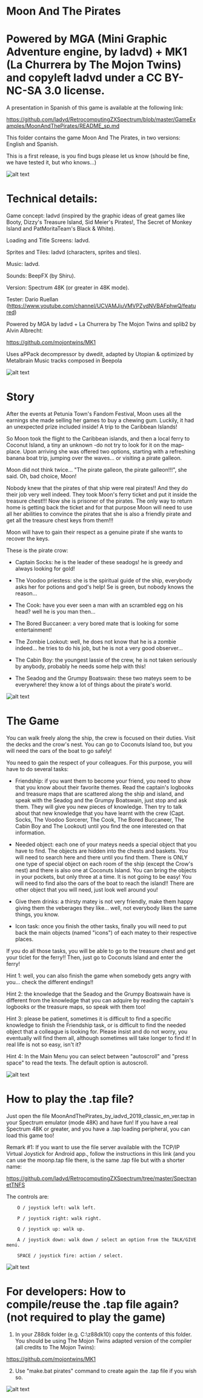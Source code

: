 # Moon And The Pirates

# Powered by MGA (Mini Graphic Adventure engine, by Iadvd) + MK1 (La Churrera by The Mojon Twins) and copyleft Iadvd under a CC BY-NC-SA 3.0 license.

A presentation in Spanish of this game is available at the following link:

https://github.com/Iadvd/RetrocomputingZXSpectrum/blob/master/GameExamples/MoonAndThePirates/README_sp.md

This folder contains the game Moon And The Pirates, in two versions: English and Spanish.

This is a first release, is you find bugs please let us know (should be fine, we have tested it, but who knows...)

![alt text](https://github.com/Iadvd/RetrocomputingZXSpectrum/blob/master/GameExamples/MoonAndThePirates/MATP1.png)

# Technical details:

Game concept: Iadvd (inspired by the graphic ideas of great games like Booty, Dizzy's Treasure Island, Sid Meier's Pirates!, The Secret of Monkey Island and PatMoritaTeam's Black & White).

Loading and Title Screens: Iadvd.

Sprites and Tiles: Iadvd (characters, sprites and tiles).

Music: Iadvd.

Sounds: BeepFX (by Shiru).

Version: Spectrum 48K (or greater in 48K mode).

Tester: Dario Ruellan (https://www.youtube.com/channel/UCVAMJjuVMVPZydNVBAFphwQ/featured)

Powered by MGA by Iadvd + La Churrera by The Mojon Twins and splib2 by Alvin Albrecht:

https://github.com/mojontwins/MK1

Uses aPPack decompressor by dwedit, adapted by Utopian & optimized by Metalbrain
Music tracks composed in Beepola

![alt text](https://github.com/Iadvd/RetrocomputingZXSpectrum/blob/master/GameExamples/MoonAndThePirates/MATP2.png)

# Story

After the events at Petunia Town's Fandom Festival, Moon uses all the earnings she made selling her games to buy a chewing gum. Luckily, it had an unexpected prize included inside! A trip to the Caribbean Islands! 

So Moon took the flight to the Caribbean islands, and then a local ferry to Coconut Island, a tiny an unknown -do not try to look for it on the map- place. Upon arriving she was offered two options, starting with a refreshing banana boat trip, jumping over the waves... or visiting a pirate galleon.

Moon did not think twice... "The pirate galleon, the pirate galleon!!!", she said. Oh, bad choice, Moon!

Nobody knew that the pirates of that ship were real pirates!! And they do their job very well indeed. They took Moon's ferry ticket and put it inside the treasure chest!!! Now she is prisoner of the pirates. The only way to return home is getting back the ticket and for that purpose Moon will need to use all her abilities to convince the pirates that she is also a friendly pirate and get all the treasure chest keys from them!!!

Moon will have to gain their respect as a genuine pirate if she wants to recover the keys. 

These is the pirate crow:

- Captain Socks: he is the leader of these seadogs! he is greedy and always looking for gold!

- The Voodoo priestess: she is the spiritual guide of the ship, everybody asks her for potions and god's help! Se is green, but nobody knows the reason...

- The Cook: have you ever seen a man with an scrambled egg on his head? well he is you man then...

- The Bored Buccaneer: a very bored mate that is looking for some entertainment!

- The Zombie Lookout: well, he does not know that he is a zombie indeed... he tries to do his job, but he is not a very good observer...

- The Cabin Boy: the youngest lassie of the crew, he is not taken seriously by anybody, probably he needs some help with this! 

- The Seadog and the Grumpy Boatswain: these two mateys seem to be everywhere! they know a lot of things about the pirate's world.

![alt text](https://github.com/Iadvd/RetrocomputingZXSpectrum/blob/master/GameExamples/MoonAndThePirates/MATP3.png)

# The Game

You can walk freely along the ship, the crew is focused on their duties. Visit the decks and the crow's nest. You can go to Coconuts Island too, but you will need the oars of the boat to go safely! 
 
You need to gain the respect of your colleagues. For this purpose, you will have to do several tasks:

- Friendship: if you want them to become your friend, you need to show that you know about their favorite themes. Read the captain's logbooks and treasure maps that are scattered along the ship and island, and speak with the Seadog and the Grumpy Boatswain, just stop and ask them. They will give you new pieces of knowledge. Then try to talk about that new knowledge that you have learnt with the crew (Capt. Socks, The Voodoo Sorcerer, The Cook, The Bored Buccaneer, The Cabin Boy and The Lookout) until you find the one interested on that information.

- Needed object: each one of your mateys needs a special object that you have to find. The objects are hidden into the chests and baskets. You will need to search here and there until you find them. There is ONLY one type of special object on each room of the ship (except the Crow's nest) and there is also one at Coconuts Island. You can bring the objects in your pockets, but only three at a time. It is not going to be easy! You will need to find also the oars of the boat to reach the island!! There are other object that you will need, just look well around you!

- Give them drinks: a thirsty matey is not very friendly, make them happy giving them the veberages they like... well, not everybody likes the same things, you know.

- Icon task: once you finish the other tasks, finally you will need to put back the main objects (named "icons") of each matey to their respective places.

If you do all those tasks, you will be able to go to the treasure chest and get your ticlet for the ferry!! Then, just go to Coconuts Island and enter the ferry!

Hint 1: well, you can also finish the game when somebody gets angry with you... check the different endings!!

Hint 2: the knowledge that the Seadog and the Grumpy Boatswain have is different from the knowledge that you can adquire by reading the captain's logbooks or the treasure maps, so speak with them too!

Hint 3: please be patient, sometimes it is difficult to find a specific knowledge to finish the Friendship task, or is difficult to find the needed object that a colleague is looking for. Please insist and do not worry, you eventually will find them all, although sometimes will take longer to find it! In real life is not so easy, isn't it?

Hint 4: In the Main Menu you can select between "autoscroll" and "press space" to read the texts. The default option is autoscroll.

![alt text](https://github.com/Iadvd/RetrocomputingZXSpectrum/blob/master/GameExamples/MoonAndThePirates/MATP4.png)

# How to play the .tap file?

Just open the file MoonAndThePirates_by_iadvd_2019_classic_en_ver.tap in your Spectrum emulator (mode 48K) and have fun! If you have a real Spectrum 48K or greater, and you have a .tap loading peripheral, you can load this game too! 

Remark #1: If you want to use the file server available with the TCP/IP Virtual Joystick for Android app., follow the instructions in this link (and you can use the moonp.tap file there, is the same .tap file but with a shorter name:

https://github.com/Iadvd/RetrocomputingZXSpectrum/tree/master/SpectranetTNFS

The controls are:

      	O / joystick left: walk left.

      	P / joystick right: walk right.

      	Q / joystick up: walk up.

      	A / joystick down: walk down / select an option from the TALK/GIVE menú.

      	SPACE / joystick fire: action / select.
	  
![alt text](https://github.com/Iadvd/RetrocomputingZXSpectrum/blob/master/GameExamples/MoonAndThePirates/MATP5.png)

# For developers: How to compile/reuse the .tap file again? (not required to play the game)

1. In your Z88dk folder (e.g. C:\z88dk10) copy the contents of this folder. You should be using The Mojon Twins adapted version of the compiler (all credits to The Mojon Twins):

https://github.com/mojontwins/MK1

2. Use "make.bat pirates" command to create again the .tap file if you wish so.

![alt text](https://github.com/Iadvd/RetrocomputingZXSpectrum/blob/master/GameExamples/MoonAndThePirates/MATP6.png)
